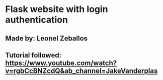 # Flask website with login authentication
## Made by: Leonel Zeballos
## Tutorial followed: https://www.youtube.com/watch?v=rgbCcBNZcdQ&ab_channel=JakeVanderplas
